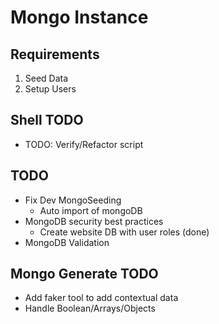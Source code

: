 # Mongo Instance

## Requirements
1. Seed Data
2. Setup Users

## Shell TODO
* TODO: Verify/Refactor script

## TODO
* Fix Dev MongoSeeding
    - Auto import of mongoDB
* MongoDB security best practices
    - Create website DB with user roles (done)
* MongoDB Validation

## Mongo Generate TODO
* Add faker tool to add contextual data
* Handle Boolean/Arrays/Objects
